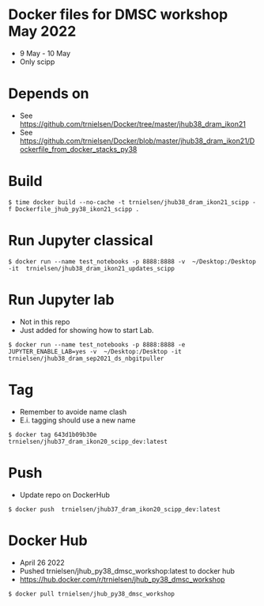 # Docker files for DMSC workshop May 2022
* 9 May - 10 May
* Only scipp

# Depends on
* See https://github.com/trnielsen/Docker/tree/master/jhub38_dram_ikon21
* See https://github.com/trnielsen/Docker/blob/master/jhub38_dram_ikon21/Dockerfile_from_docker_stacks_py38


# Build
```console
$ time docker build --no-cache -t trnielsen/jhub38_dram_ikon21_scipp -f Dockerfile_jhub_py38_ikon21_scipp .
```

# Run Jupyter classical 
```console
$ docker run --name test_notebooks -p 8888:8888 -v  ~/Desktop:/Desktop -it  trnielsen/jhub38_dram_ikon21_updates_scipp
```

# Run Jupyter lab 
* Not in this repo 
* Just added for showing how to start Lab.
```console
$ docker run --name test_notebooks -p 8888:8888 -e JUPYTER_ENABLE_LAB=yes -v  ~/Desktop:/Desktop -it trnielsen/jhub38_dram_sep2021_ds_nbgitpuller
```

# Tag
* Remember to avoide name clash
* E.i. tagging should use a new name
```console
$ docker tag 643d1b09b30e trnielsen/jhub37_dram_ikon20_scipp_dev:latest
```
# Push
* Update repo on DockerHub
```console
$ docker push  trnielsen/jhub37_dram_ikon20_scipp_dev:latest
```

# Docker Hub
* April 26 2022 
* Pushed trnielsen/jhub_py38_dmsc_workshop:latest to docker hub
* https://hub.docker.com/r/trnielsen/jhub_py38_dmsc_workshop

```console
$ docker pull trnielsen/jhub_py38_dmsc_workshop
```


